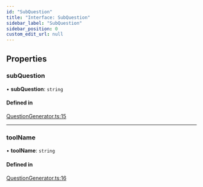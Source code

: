 ```yaml
---
id: "SubQuestion"
title: "Interface: SubQuestion"
sidebar_label: "SubQuestion"
sidebar_position: 0
custom_edit_url: null
---
```


## Properties

### subQuestion

• **subQuestion**: `string`

#### Defined in

[QuestionGenerator.ts:15](https://github.com/run-llama/LlamaIndexTS/blob/816132e/packages/core/src/QuestionGenerator.ts#L15)

___

### toolName

• **toolName**: `string`

#### Defined in

[QuestionGenerator.ts:16](https://github.com/run-llama/LlamaIndexTS/blob/816132e/packages/core/src/QuestionGenerator.ts#L16)
